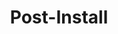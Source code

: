 ---
categories: ["Living Skyrim"]
tags: ["docs"] 
title: "Post-Install"
linkTitle: "Post-Install"
weight: 4
description: >
  Steps that need to be completed after installing Living Skyrim.
---